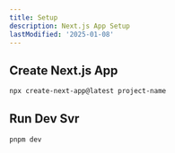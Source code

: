 ```yaml
---
title: Setup
description: Next.js App Setup
lastModified: '2025-01-08'
---
```


## Create Next.js App

```bash
npx create-next-app@latest project-name
```

## Run Dev Svr

```bash
pnpm dev
```
